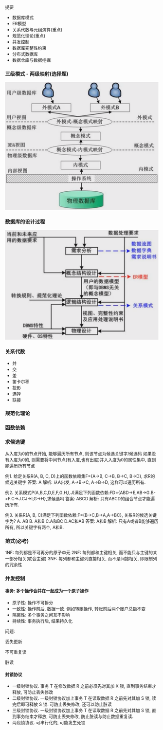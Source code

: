 提要

- 数据库模式
- ER模型
- 关系代数与元组演算(重点)
- 规范化理论(重点)
- 并发控制
- 数据库完整性约束
- 分布式数据库
- 数据仓库与数据挖掘


### 三级模式 - 两级映射(选择题)
![](4.01%20数据库系统前言/1.png)


### 数据库的设计过程
![](4.01%20数据库系统前言/2.png)

### 关系代数

- 并
- 交
- 差
- 笛卡尔积
- 投影
- 选择
- 联接

### 规范化理论

### 函数依赖

### 求候选键
从入度为0的节点开始, 能够遍历所有节点, 则该节点为候选关键字/候选码
如果没有入度为0的, 则需要将中间节点(有入度,也有出度)并入入度为0的属性集中, 直到能遍历所有节点

例1. 给定关系R(A, B, C, D)上的函数依赖集F={A->B, C->B, B->C, B->D}, 求R的候选关键字
答案: A
解析: 从A出发, A->B->C, A->B->D, 这样可以遍历所有.

例2. 关系模式P(A,B,C,D,E,F,G,H,I,J)满足下列函数依赖:FD={ABD->E,AB->G.B->F.C->J.CJ->I,G->H},求候选吗
答案: ABCD
解析: 只有ABCD的组合节点才能遍历所有.

例3. 关系R(A, B, C)满足下列函数依赖:F={B->C,B->A,A->BC}, 关系R的候选关键字为?
A. AB    B. A和B    C.A和BC    D.AC和AB
答案: A和B
解析: 只有A或者B能够遍历所有, 所以关键字有两个, A和B.

### 范式(必考)

1NF: 每列都是不可再分的原子单元
2NF: 每列都和主键相关, 而不能只与主键的某一部分相关(联合主键)
3NF: 每列都和主键列直接相关, 而不是间接相关, 即限制列的冗余性

### 并发控制

#### 事务: 多个操作合并在一起成为一个原子操作
- 原子性: 操作不可拆分
- 一致性: 操作前后, 数据一致. 例如转账操作, 转账前后两个账户总额不变
- 隔离性: 多个事务之间互不影响
- 持续性: 事务执行后, 结果持久化

问题:

丢失更新

不可重复读

脏读


#### 封锁协议

- 一级封锁协议. 事务 T 在修改数据 R 之前必须先对其加 X 锁, 直到事务结束才释放, 可防止丢失修改
- 二级封锁协议. 一级封锁协议加上事务 T 在读取数据 R 之前先对其加 S 锁, 读完后即可释放 S 锁. 可防止丢失修改, 还可以防止脏读
- 三级封锁协议. 一级封锁协议加上事务 T 在读取数据 R 之前先对其加 S 锁, 直到事务结束才释放, 可防止丢失修改, 防止脏读与防止数据重复读.
- 两段锁协议. 可串行化的, 可能发生死锁
